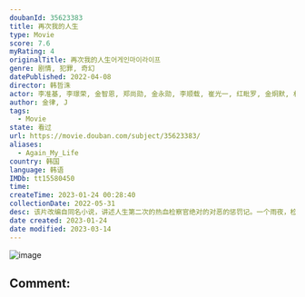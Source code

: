 ```yaml
---
doubanId: 35623383
title: 再次我的人生
type: Movie
score: 7.6
myRating: 4
originalTitle: 再次我的人生어게인마이라이프
genre: 剧情, 犯罪, 奇幻
datePublished: 2022-04-08
director: 韩哲洙
actor: 李准基, 李璟荣, 金智恩, 郑尚勋, 金永勋, 李顺载, 崔光一, 红毗罗, 金炯默, 朴哲民, 金姬贞, 车珠英, 玄宇成, 刘东根, 金希珍, 金栽经, 李宰宇, 玄奉植, 韩丹熙, 周诗曦, 金镇宇, 智燦, 周宇, 李京民, 金哲基, 罗仁圭, 全国焕, 朴娜恩, 赵成元, 金永洲, 全承彬
author: 金律, J
tags:
  - Movie
state: 看过
url: https://movie.douban.com/subject/35623383/
aliases:
  - Again_My_Life
country: 韩国
language: 韩语
IMDb: tt15580450
time: 
createTime: 2023-01-24 00:28:40
collectionDate: 2022-05-31
desc: 该片改编自同名小说，讲述人生第二次的热血检察官绝对的对恶的惩罚记。一个雨夜，检察官金奚宇在与罪犯最后的对决中落败。跌入江水本该死去的他却被上天给予了重生一次的契机。再次醒来的他发现自己回到了高中时代...
date created: 2023-01-24
date modified: 2023-03-14
---
```


![image](p2870304335.jpg)

Comment:
---
